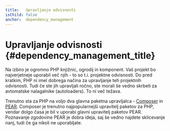```yaml
---
title:   Upravljanje odvisnosti
isChild: false
anchor:  dependency_management
---
```


# Upravljanje odvisnosti {#dependency_management_title}

Na izbiro je ogromno PHP knjižnic, ogrodij in komponent. Vaš projekt bo najverjetneje uporabil
več njih - to so t.i. projektne odvisnosti. Do pred kratkim, PHP ni imel dobrega načina za upravljanje
teh projektnih odvisnosti. Tudi če ste jih upravljali ročno, ste morali še vedno skrbeti za avtomatske nalagalnike (autoloaders).
To ni več težava.

Trenutno sta za PHP na voljo dva glavna paketna upravljalca - [Composer] in [PEAR]. Composer je
trenutno najpopularnejši upravitelj paketov za PHP, vendar dolgo časa je bil v uporabi glavni upravitelj paketov PEAR.
Poznavanje zgodovine PEAR je dobra ideja, saj še vedno najdete sklicevanje nanj, tudi če ga nikoli ne uporabljate.

[Composer]: /#composer_and_packagist
[PEAR]: /#pear
